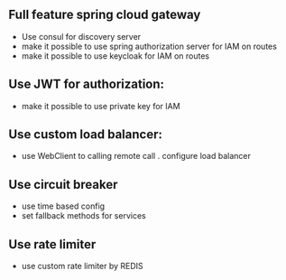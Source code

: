 Full feature spring cloud gateway
-

- Use consul for discovery server
- make it possible to use spring authorization server for IAM on routes
- make it possible to use keycloak for IAM on routes 

Use JWT for authorization:
 -
 - make it possible to use private key for IAM 

Use custom load balancer:
- 
- use WebClient to calling remote call . configure load balancer

Use circuit breaker
- 
- use time based config
- set fallback methods for services

Use rate limiter
- 
- use custom rate limiter by REDIS
